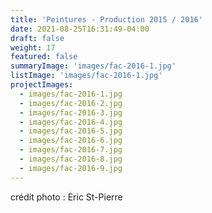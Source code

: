 ```yaml
---
title: 'Peintures - Production 2015 / 2016'
date: 2021-08-25T16:31:49-04:00
draft: false
weight: 17
featured: false
summaryImage: 'images/fac-2016-1.jpg'
listImage: 'images/fac-2016-1.jpg'
projectImages:
  - images/fac-2016-1.jpg
  - images/fac-2016-2.jpg
  - images/fac-2016-3.jpg
  - images/fac-2016-4.jpg
  - images/fac-2016-5.jpg
  - images/fac-2016-6.jpg
  - images/fac-2016-7.jpg
  - images/fac-2016-8.jpg
  - images/fac-2016-9.jpg
---
```


crédit photo : Eric St-Pierre

